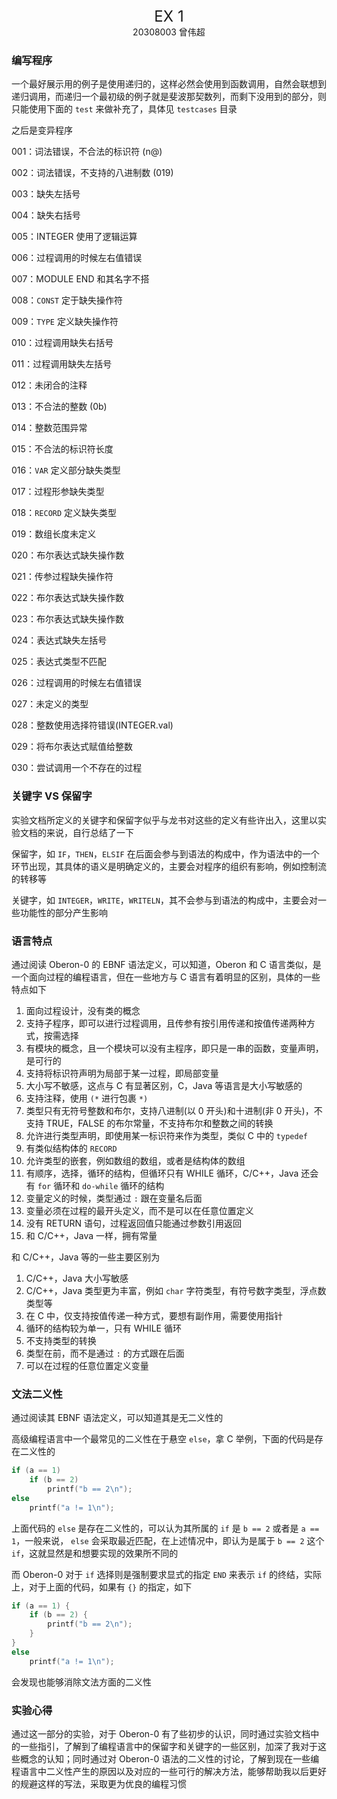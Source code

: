 <center><font size=5>EX 1</font></center>
<center>20308003 曾伟超</center>

### 编写程序

一个最好展示用的例子是使用递归的，这样必然会使用到函数调用，自然会联想到递归调用，而递归一个最初级的例子就是斐波那契数列，而剩下没用到的部分，则只能使用下面的 `test` 来做补充了，具体见 `testcases` 目录

之后是变异程序

001：词法错误，不合法的标识符 (n@)

002：词法错误，不支持的八进制数 (019)

003：缺失左括号

004：缺失右括号

005：INTEGER 使用了逻辑运算

006：过程调用的时候左右值错误

007：MODULE END 和其名字不搭

008：`CONST` 定于缺失操作符

009：`TYPE` 定义缺失操作符

010：过程调用缺失右括号

011：过程调用缺失左括号

012：未闭合的注释

013：不合法的整数 (0b)

014：整数范围异常

015：不合法的标识符长度

016：`VAR` 定义部分缺失类型

017：过程形参缺失类型

018：`RECORD` 定义缺失类型

019：数组长度未定义

020：布尔表达式缺失操作数

021：传参过程缺失操作符

022：布尔表达式缺失操作数

023：布尔表达式缺失操作数

024：表达式缺失左括号

025：表达式类型不匹配

026：过程调用的时候左右值错误

027：未定义的类型

028：整数使用选择符错误(INTEGER.val)

029：将布尔表达式赋值给整数

030：尝试调用一个不存在的过程

### 关键字 VS 保留字

实验文档所定义的关键字和保留字似乎与龙书对这些的定义有些许出入，这里以实验文档的来说，自行总结了一下

保留字，如 `IF`，`THEN`，`ELSIF` 在后面会参与到语法的构成中，作为语法中的一个环节出现，其具体的语义是明确定义的，主要会对程序的组织有影响，例如控制流的转移等

关键字，如 `INTEGER`，`WRITE`，`WRITELN`，其不会参与到语法的构成中，主要会对一些功能性的部分产生影响

### 语言特点

通过阅读 Oberon-0 的 EBNF 语法定义，可以知道，Oberon 和 C 语言类似，是一个面向过程的编程语言，但在一些地方与 C 语言有着明显的区别，具体的一些特点如下

1. 面向过程设计，没有类的概念
2. 支持子程序，即可以进行过程调用，且传参有按引用传递和按值传递两种方式，按需选择
3. 有模块的概念，且一个模块可以没有主程序，即只是一串的函数，变量声明，是可行的
4. 支持将标识符声明为局部于某一过程，即局部变量
5. 大小写不敏感，这点与 C 有显著区别，C，Java 等语言是大小写敏感的
6. 支持注释，使用 `(*` 进行包裹 `*)`
7. 类型只有无符号整数和布尔，支持八进制(以 0 开头)和十进制(非 0 开头)，不支持 TRUE，FALSE 的布尔常量，不支持布尔和整数之间的转换
8. 允许进行类型声明，即使用某一标识符来作为类型，类似 C 中的 `typedef`
9. 有类似结构体的 `RECORD`
10. 允许类型的嵌套，例如数组的数组，或者是结构体的数组
11. 有顺序，选择，循环的结构，但循环只有 WHILE 循环，C/C++，Java 还会有 `for` 循环和 `do-while` 循环的结构
12. 变量定义的时候，类型通过 `:` 跟在变量名后面
13. 变量必须在过程的最开头定义，而不是可以在任意位置定义
14. 没有 RETURN 语句，过程返回值只能通过参数引用返回
15. 和 C/C++，Java 一样，拥有常量

和 C/C++，Java 等的一些主要区别为

1. C/C++，Java 大小写敏感
2. C/C++，Java 类型更为丰富，例如 `char` 字符类型，有符号数字类型，浮点数类型等
3. 在 C 中，仅支持按值传递一种方式，要想有副作用，需要使用指针
4. 循环的结构较为单一，只有 WHILE 循环
5. 不支持类型的转换
6. 类型在前，而不是通过 `:` 的方式跟在后面
7. 可以在过程的任意位置定义变量

### 文法二义性

通过阅读其 EBNF 语法定义，可以知道其是无二义性的

高级编程语言中一个最常见的二义性在于悬空 `else`，拿 C 举例，下面的代码是存在二义性的

```C
if (a == 1) 
    if (b == 2)
        printf("b == 2\n");
else
    printf("a != 1\n");
```

上面代码的 `else` 是存在二义性的，可以认为其所属的 `if` 是 `b == 2` 或者是 `a == 1`，一般来说， `else` 会采取最近匹配，在上述情况中，即认为是属于 `b == 2` 这个 `if`，这就显然是和想要实现的效果所不同的

而 Oberon-0 对于 `if` 选择则是强制要求显式的指定 `END` 来表示 `if` 的终结，实际上，对于上面的代码，如果有 `{}` 的指定，如下

```C
if (a == 1) {
    if (b == 2) {
        printf("b == 2\n");
    }
}
else 
    printf("a != 1\n");
```

会发现也能够消除文法方面的二义性

### 实验心得

通过这一部分的实验，对于 Oberon-0 有了些初步的认识，同时通过实验文档中的一些指引，了解到了编程语言中的保留字和关键字的一些区别，加深了我对于这些概念的认知；同时通过对 Oberon-0 语法的二义性的讨论，了解到现在一些编程语言中二义性产生的原因以及对应的一些可行的解决方法，能够帮助我以后更好的规避这样的写法，采取更为优良的编程习惯